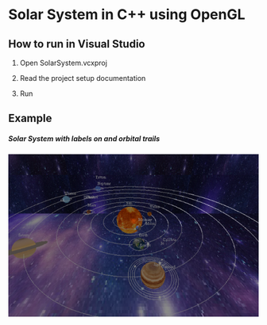 # Solar System in C++ using OpenGL

## How to run in Visual Studio

1. Open SolarSystem.vcxproj

2. Read the project setup documentation

3. Run


## Example

##### Solar System with labels on and orbital trails

![Solar system](https://github.com/DaryaSokolova/model-solar-system/blob/master/logo.PNG)
